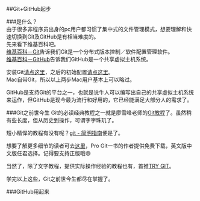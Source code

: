 ##Git+GitHub起步

###是什么？  
由于很多非程序员出身的pc用户都习惯了集中式的文件管理模式，想要理解和快速切换到Git及GitHub是有相当难度的。  
先来看下维基百科吧。  
[维基百科－Git](http://zh.wikipedia.org/wiki/Git/)告诉我们Git是一个分布式版本控制／软件配置管理软件。   
[维基百科－GitHub](http://zh.wikipedia.org/wiki/GitHub/)告诉我们GitHub是一个共享虚拟主机系统。  

安装Git[请点这里](http://git-scm.com/book/zh/v1/起步-安装-Git/)，之后的初始配置[请点这里](http://git-scm.com/book/zh/v1/起步-初次运行-Git-前的配置/)。   
Mac自带Git，所以以上两步Mac用户基本上可以略过。   

GitHub是支持Git的平台之一，也就是说牛人可以编写出自己的共享虚拟主机系统来运作，但GitHub是现今最为流行和好用的，它已经能满足大部分人的需求了。  

###Git之前世今生
Git的必读经典教程之一就是廖雪峰老师的[Git教程](http://www.liaoxuefeng.com/wiki/0013739516305929606dd18361248578c67b8067c8c017b000/)了。虽然稍有些长度，但从历史到操作，可谓字字珠玑了。  

短小精悍的教程有没有呢？[git - 简明指南](http://rogerdudler.github.io/git-guide/index.zh.html/)便是了。  

想要了解更多细节的读者可去[这里](git-scm.com/doc/)，Pro Git一书的作者提供免费下载，英文版中文版任君选择。记得要支持正版哦😄  

当然了，除了文字教程，提供实际操作经验的教程也有，首推[TRY GIT](https://try.github.io/levels/1/challenges/1)。  

学完以上这些，Git之前世今生都尽在掌握了。  

###GitHub用起来  
